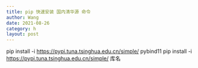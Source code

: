 ```yaml
---
title: pip 快速安装 国内清华源 命令
author: Wang
date: 2021-08-26
category: h
layout: post
---
```


pip install -i https://pypi.tuna.tsinghua.edu.cn/simple/ pybind11
pip install -i https://pypi.tuna.tsinghua.edu.cn/simple/ 库名